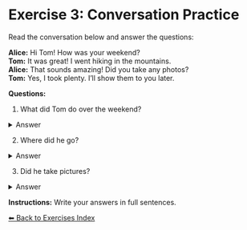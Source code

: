 # Exercise 3: Conversation Practice

Read the conversation below and answer the questions:

**Alice:** Hi Tom! How was your weekend?  
**Tom:** It was great! I went hiking in the mountains.  
**Alice:** That sounds amazing! Did you take any photos?  
**Tom:** Yes, I took plenty. I’ll show them to you later.  

**Questions:**  
1. What did Tom do over the weekend?  
<details>
<summary>Answer</summary>
**Answer:** Tom went hiking in the mountains over the weekend.
</details>

2. Where did he go?  
<details>
<summary>Answer</summary>
**Answer:** He went to the mountains.
</details>

3. Did he take pictures?  
<details>
<summary>Answer</summary>
**Answer:** Yes, he took plenty of pictures.
</details>

**Instructions:** Write your answers in full sentences.

[⬅ Back to Exercises Index](README.md)
